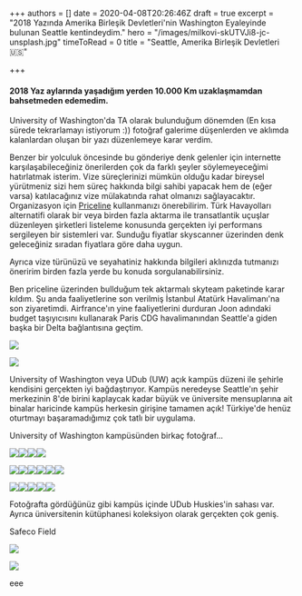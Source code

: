 +++
authors = []
date = 2020-04-08T20:26:46Z
draft = true
excerpt = "2018 Yazında Amerika Birleşik Devletleri'nin Washington Eyaleyinde bulunan Seattle kentindeydim."
hero = "/images/milkovi-skUTVJi8-jc-unsplash.jpg"
timeToRead = 0
title = "Seattle, Amerika Birleşik Devletleri 🇺🇸️"

+++
#### 2018 Yaz aylarında yaşadığım yerden 10.000 Km uzaklaşmamdan bahsetmeden edemedim. 

University of Washington'da TA olarak bulunduğum dönemden (En kısa sürede tekrarlamayı istiyorum :)) fotoğraf galerime düşenlerden ve aklımda kalanlardan oluşan bir yazı düzenlemeye karar verdim. 

Benzer bir yolculuk öncesinde bu gönderiye denk gelenler için internette karşılaşabileceğiniz önerilerden çok da farklı şeyler söylemeyeceğimi hatırlatmak isterim. Vize süreçlerinizi mümkün olduğu kadar bireysel yürütmeniz sizi hem süreç hakkında bilgi sahibi yapacak hem de (eğer varsa) katılacağınız vize mülakatında rahat olmanızı sağlayacaktır. Organizasyon için [Priceline](https://priceline.com) kullanmanızı önerebilirim. Türk Havayolları alternatifi olarak bir veya birden fazla aktarma ile transatlantik uçuşlar düzenleyen şirketleri listeleme konusunda gerçekten iyi performans sergileyen bir sistemleri var. Sunduğu fiyatlar skyscanner üzerinden denk geleceğiniz sıradan fiyatlara göre daha uygun.

Ayrıca vize türünüzü ve seyahatiniz hakkında bilgileri aklınızda tutmanızı öneririm birden fazla yerde bu konuda sorgulanabilirsiniz.

Ben priceline üzerinden bullduğum tek aktarmalı skyteam paketinde karar kıldım. Şu anda faaliyetlerine son verilmiş İstanbul Atatürk Havalimanı'na son ziyaretimdi. Airfrance'ın yine faaliyetlerini durduran Joon adındaki budget taşıyıcısını kullanarak Paris CDG havalimanından Seattle'a giden başka bir Delta bağlantısına geçtim.

![](/images/IMG_20180730_072354388_HDR-500.jpg)

![](/images/IMG_20180730_090533299-500.jpg)

University of Washington veya UDub (UW) açık kampüs düzeni ile şehirle kendisini gerçekten iyi bağdaştırıyor. Kampüs neredeyse Seattle'ın şehir merkezinin 8'de birini kaplaycak kadar büyük ve üniversite mensuplarına ait binalar haricinde kampüs herkesin girişine tamamen açık! Türkiye'de henüz oturtmayı başaramadığımız çok tatlı bir uygulama.

University of Washington kampüsünden birkaç fotoğraf...

![](/images/IMG_20180731_145606838_HDR-500.jpg)![](/images/IMG_20180731_161023897_HDR-500.jpg)![](/images/IMG_20180731_161100708-500.jpg)![](/images/IMG_20180731_161255236_HDR-500.jpg)

![](/images/IMG_20180731_161311836-500-1.jpg)![](/images/IMG_20180731_161339655_HDR-500.jpg)![](/images/IMG_20180731_161548529_HDR-500.jpg)![](/images/IMG_20180731_162315248-500.jpg)![](/images/IMG_20180731_162843104-500.jpg)![](/images/IMG_20180731_163702250-500.jpg)

![](/images/IMG_20180731_164036435_HDR-500.jpg)![](/images/IMG_20180731_174149477-500.jpg)![](/images/IMG_20180731_174215219_BURST033-500.jpg)![](/images/IMG_20180801_173012067-500.jpg)![](/images/IMG_20180801_174122057-500.jpg)

Fotoğrafta gördüğünüz gibi kampüs içinde UDub Huskies'in sahası var. Ayrıca üniversitenin kütüphanesi koleksiyon olarak gerçekten çok geniş.

Safeco Field

![](/images/IMG_20180802_185353250_HDR-500.jpg)

![](/images/IMG_20180802_194954169_HDR-500.jpg)

eee
